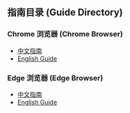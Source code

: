 ## 指南目录 (Guide Directory)

### Chrome 浏览器 (Chrome Browser)
- [中文指南](chrome_guide_cn.md)
- [English Guide](chrome_guide_en.md)

### Edge 浏览器 (Edge Browser)
- [中文指南](edge_guide_cn.md)
- [English Guide](edge_guide_en.md)
